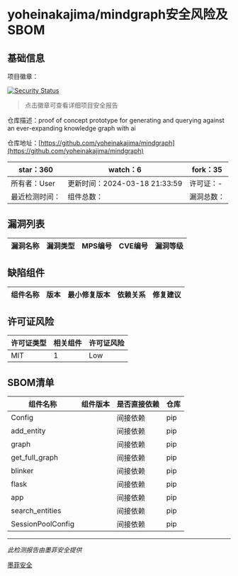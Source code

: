 # yoheinakajima/mindgraph安全风险及SBOM

## 基础信息

项目徽章：

[![Security Status](https://www.murphysec.com/platform3/v31/badge/1769803765848567808.svg)](https://www.murphysec.com/console/report/1769803751982198784/1769803765848567808)

> 点击徽章可查看详细项目安全报告

仓库描述：proof of concept prototype for generating and querying against an ever-expanding knowledge graph with ai

仓库地址：[https://github.com/yoheinakajima/mindgraph](https://github.com/yoheinakajima/mindgraph)

| star：360 | watch：6 | fork：35 |
| ----------- | -------------- | ------------ |
| 所有者：User | 更新时间：2024-03-18 21:33:59 | 许可证：- |
| 最近检测时间： | 组件总数： | 漏洞总数： |




## 漏洞列表

| 漏洞名称 | 漏洞类型 | MPS编号 | CVE编号 | 漏洞等级 |
| ------- | ------ | ------- | ------ | ----- |





## 缺陷组件

| 组件名称 | 版本 | 最小修复版本 | 依赖关系 | 修复建议 |
| -------- | ---- | ------------ | -------- | -------- |





## 许可证风险

| 许可证类型 | 相关组件 | 许可证风险 |
| ---------- | -------- | ---------- |
|MIT|1|Low|




## SBOM清单

| 组件名称 | 组件版本 | 是否直接依赖 | 仓库 |
| -------- | -------- | ------------ | ---- |
|Config||间接依赖|pip|
|add_entity||间接依赖|pip|
|graph||间接依赖|pip|
|get_full_graph||间接依赖|pip|
|blinker||间接依赖|pip|
|flask||间接依赖|pip|
|app||间接依赖|pip|
|search_entities||间接依赖|pip|
|SessionPoolConfig||间接依赖|pip|


------

*此检测报告由墨菲安全提供*

[墨菲安全](www.murphysec.com)